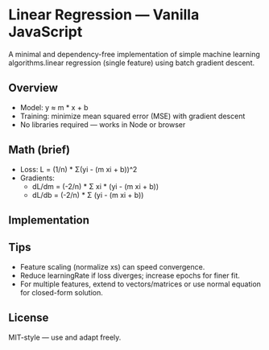 # Linear Regression — Vanilla JavaScript

A minimal and dependency-free implementation of simple machine learning algorithms.linear regression (single feature) using batch gradient descent.

## Overview
- Model: y ≈ m * x + b
- Training: minimize mean squared error (MSE) with gradient descent
- No libraries required — works in Node or browser

## Math (brief)
- Loss: L = (1/n) * Σ(yi - (m xi + b))^2
- Gradients:
    - dL/dm = (-2/n) * Σ xi * (yi - (m xi + b))
    - dL/db = (-2/n) * Σ (yi - (m xi + b))

## Implementation



## Tips
- Feature scaling (normalize xs) can speed convergence.
- Reduce learningRate if loss diverges; increase epochs for finer fit.
- For multiple features, extend to vectors/matrices or use normal equation for closed-form solution.

## License
MIT-style — use and adapt freely.
